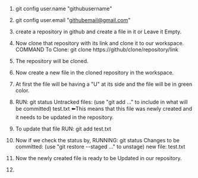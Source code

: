 1) git config user.name "githubusername"
2) git config user.email "githubemail@gmail.com"
3) create a repository in github and create a file in it or Leave it Empty.
4) Now clone that repository with its link and clone it to our workspace.
    COMMAND To Clone: git clone https://github/clone/repository/link

5) The repository will be cloned.
6) Now create a new file in the cloned repository in the workspace.
7) At first the file will be having a "U" at its side and the file will be in green color.

8) RUN: git status
    Untracked files:
    (use "git add <file>..." to include in what will be committed)
        test.txt    ⬅️This means that this file was newly created and it needs to be updated in the repository.

9) To update that file RUN: git add test.txt
10) Now if we check the status by,
    RUNNING: git status
        Changes to be committed:
        (use "git restore --staged <file>..." to unstage)
            new file:   test.txt

11) Now the newly created file is ready to be Updated in our repository.
12) 